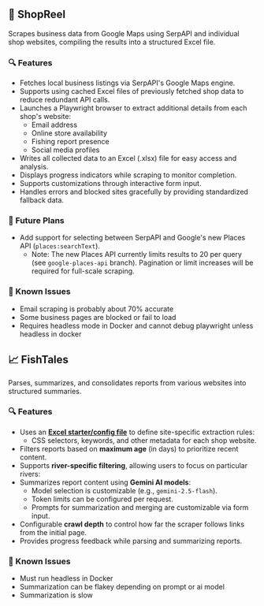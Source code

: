 ## 🛒 ShopReel

Scrapes business data from Google Maps using SerpAPI and individual shop websites, compiling the results into a structured Excel file.

### 🔍 Features

- Fetches local business listings via SerpAPI's Google Maps engine.
- Supports using cached Excel files of previously fetched shop data to reduce redundant API calls.
- Launches a Playwright browser to extract additional details from each shop's website:
  - Email address
  - Online store availability
  - Fishing report presence
  - Social media profiles
- Writes all collected data to an Excel (.xlsx) file for easy access and analysis.
- Displays progress indicators while scraping to monitor completion.
- Supports customizations through interactive form input.
- Handles errors and blocked sites gracefully by providing standardized fallback data.

### 📅 Future Plans

- Add support for selecting between SerpAPI and Google's new Places API (`places:searchText`).
  - Note: The new Places API currently limits results to 20 per query (see `google-places-api` branch). Pagination or limit increases will be required for full-scale scraping.

### 🐞 Known Issues

- Email scraping is probably about 70% accurate
- Some business pages are blocked or fail to load
- Requires headless mode in Docker and cannot debug playwright unless headless in docker

## 📈 FishTales

Parses, summarizes, and consolidates reports from various websites into structured summaries.

### 🔍 Features

- Uses an **[Excel starter/config file](../static/example_files/report_starter_file_ex.xlsx)** to define site-specific extraction rules:
  - CSS selectors, keywords, and other metadata for each shop website.
- Filters reports based on **maximum age** (in days) to prioritize recent content.
- Supports **river-specific filtering**, allowing users to focus on particular rivers:
- Summarizes report content using **Gemini AI models**:
  - Model selection is customizable (e.g., `gemini-2.5-flash`).
  - Token limits can be configured per request.
  - Prompts for summarization and merging are customizable via form input.
- Configurable **crawl depth** to control how far the scraper follows links from the initial page.
- Provides progress feedback while parsing and summarizing reports.

### 🐞 Known Issues

- Must run headless in Docker
- Summarization can be flakey depending on prompt or ai model
- Summarization is slow
